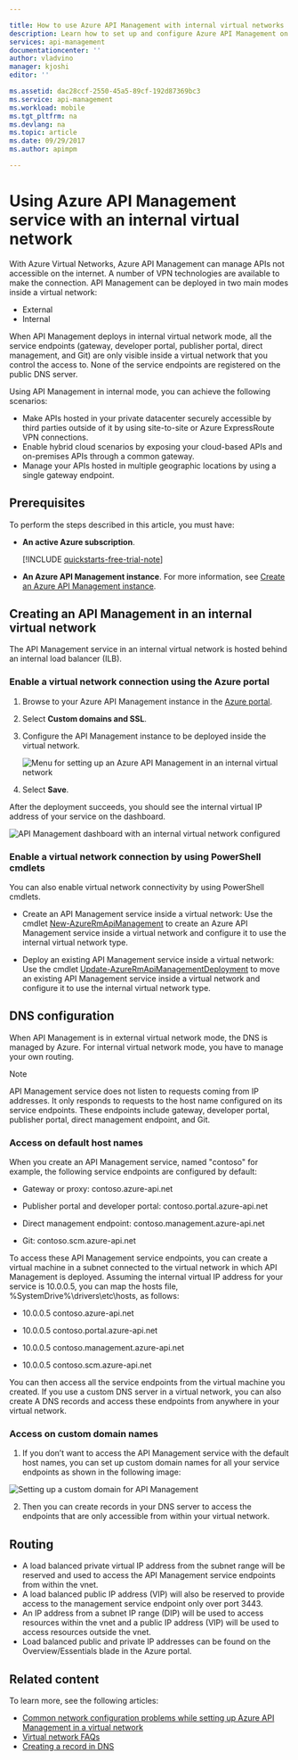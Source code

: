 ```yaml
---

title: How to use Azure API Management with internal virtual networks | Microsoft Docs
description: Learn how to set up and configure Azure API Management on an internal virtual network
services: api-management
documentationcenter: ''
author: vladvino
manager: kjoshi
editor: ''

ms.assetid: dac28ccf-2550-45a5-89cf-192d87369bc3
ms.service: api-management
ms.workload: mobile
ms.tgt_pltfrm: na
ms.devlang: na
ms.topic: article
ms.date: 09/29/2017
ms.author: apimpm

---
```

# Using Azure API Management service with an internal virtual network
With Azure Virtual Networks, Azure API Management can manage APIs not accessible on the internet. A number of VPN technologies are available to make the connection. API Management can be deployed in two main modes inside a virtual network:
* External
* Internal


When API Management deploys in internal virtual network mode, all the service endpoints (gateway, developer portal, publisher portal, direct management, and Git) are only visible inside a virtual network that you control the access to. None of the service endpoints are registered on the public DNS server.

Using API Management in internal mode, you can achieve the following scenarios:
* Make APIs hosted in your private datacenter securely accessible by third parties outside of it by using site-to-site or Azure ExpressRoute VPN connections.
* Enable hybrid cloud scenarios by exposing your cloud-based APIs and on-premises APIs through a common gateway.
* Manage your APIs hosted in multiple geographic locations by using a single gateway endpoint. 


## Prerequisites

To perform the steps described in this article, you must have:

+ **An active Azure subscription**.

    [!INCLUDE [quickstarts-free-trial-note](../../includes/quickstarts-free-trial-note.md)]

+ **An Azure API Management instance**. For more information, see [Create an Azure API Management instance](get-started-create-service-instance.md).

## <a name="enable-vpn"> </a>Creating an API Management in an internal virtual network
The API Management service in an internal virtual network is hosted behind an internal load balancer (ILB).

### Enable a virtual network connection using the Azure portal

1. Browse to your Azure API Management instance in the [Azure portal](https://portal.azure.com/).
2. Select **Custom domains and SSL**.
3. Configure the API Management instance to be deployed inside the virtual network.

    ![Menu for setting up an Azure API Management in an internal virtual network][api-management-using-internal-vnet-menu]

4. Select **Save**.

After the deployment succeeds, you should see the internal virtual IP address of your service on the dashboard.

![API Management dashboard with an internal virtual network configured][api-management-internal-vnet-dashboard]

### Enable a virtual network connection by using PowerShell cmdlets
You can also enable virtual network connectivity by using PowerShell cmdlets.

* Create an API Management service inside a virtual network: Use the cmdlet [New-AzureRmApiManagement](/powershell/module/azurerm.apimanagement/new-azurermapimanagement) to create an Azure API Management service inside a virtual network and configure it to use the internal virtual network type.

* Deploy an existing API Management service inside a virtual network: Use the cmdlet [Update-AzureRmApiManagementDeployment](/powershell/module/azurerm.apimanagement/update-azurermapimanagementdeployment) to move an existing API Management service inside a virtual network and configure it to use the internal virtual network type.

## <a name="apim-dns-configuration"></a>DNS configuration
When API Management is in external virtual network mode, the DNS is managed by Azure. For internal virtual network mode, you have to manage your own routing.

> [!NOTE]
> API Management service does not listen to requests coming from IP addresses. It only responds to requests to the host name configured on its service endpoints. These endpoints include gateway, developer portal, publisher portal, direct management endpoint, and Git.

### Access on default host names
When you create an API Management service, named "contoso" for example, the following service endpoints are configured by default:

   * Gateway or proxy: contoso.azure-api.net

   * Publisher portal and developer portal: contoso.portal.azure-api.net

   * Direct management endpoint: contoso.management.azure-api.net

   * Git: contoso.scm.azure-api.net

To access these API Management service endpoints, you can create a virtual machine in a subnet connected to the virtual network in which API Management is deployed. Assuming the internal virtual IP address for your service is 10.0.0.5, you can map the hosts file, %SystemDrive%\drivers\etc\hosts, as follows:

   * 10.0.0.5     contoso.azure-api.net

   * 10.0.0.5     contoso.portal.azure-api.net

   * 10.0.0.5     contoso.management.azure-api.net

   * 10.0.0.5     contoso.scm.azure-api.net

You can then access all the service endpoints from the virtual machine you created. 
If you use a custom DNS server in a virtual network, you can also create A DNS records and access these endpoints from anywhere in your virtual network. 

### Access on custom domain names

   1. If you don’t want to access the API Management service with the default host names, you can set up custom domain names for all your service endpoints as shown in the following image: 

   ![Setting up a custom domain for API Management][api-management-custom-domain-name]

   2. Then you can create records in your DNS server to access the endpoints that are only accessible from within your virtual network.

## <a name="routing"> </a> Routing
+ A load balanced private virtual IP address from the subnet range will be reserved and used to access the API Management service endpoints from within the vnet.
+ A load balanced public IP address (VIP) will also be reserved to provide access to the management service endpoint only over port 3443.
+ An IP address from a subnet IP range (DIP) will be used to access resources within the vnet and a public IP address (VIP) will be used to access resources outside the vnet.
+ Load balanced public and private IP addresses can be found on the Overview/Essentials blade in the Azure portal.

## <a name="related-content"> </a>Related content
To learn more, see the following articles:
* [Common network configuration problems while setting up Azure API Management in a virtual network][Common network configuration problems]
* [Virtual network FAQs](../virtual-network/virtual-networks-faq.md)
* [Creating a record in DNS](https://msdn.microsoft.com/en-us/library/bb727018.aspx)

[api-management-using-internal-vnet-menu]: ./media/api-management-using-with-internal-vnet/api-management-internal-vnet-menu.png
[api-management-internal-vnet-dashboard]: ./media/api-management-using-with-internal-vnet/api-management-internal-vnet-dashboard.png
[api-management-custom-domain-name]: ./media/api-management-using-with-internal-vnet/api-management-custom-domain-name.png


[Create API Management service]: api-management-get-started.md#create-service-instance
[Common network configuration problems]: api-management-using-with-vnet.md#network-configuration-issues

